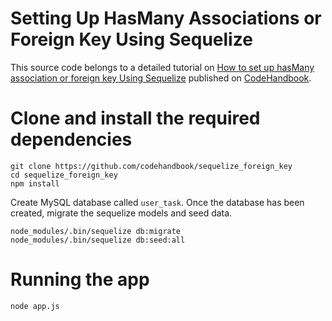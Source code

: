 # Setting Up HasMany Associations or Foreign Key Using Sequelize
This source code belongs to a detailed tutorial on [How to set up hasMany association or foreign key Using Sequelize](https://codehandbook.org/implement-has-many-association-in-sequelize/) published on [CodeHandbook](www.codehandbook.org). 

# Clone and install the required dependencies
```
git clone https://github.com/codehandbook/sequelize_foreign_key
cd sequelize_foreign_key
npm install
```
Create MySQL database called `user_task`. Once the database has been created, migrate the sequelize models and seed data.
```
node_modules/.bin/sequelize db:migrate
node_modules/.bin/sequelize db:seed:all
```
# Running the app
`node app.js`
